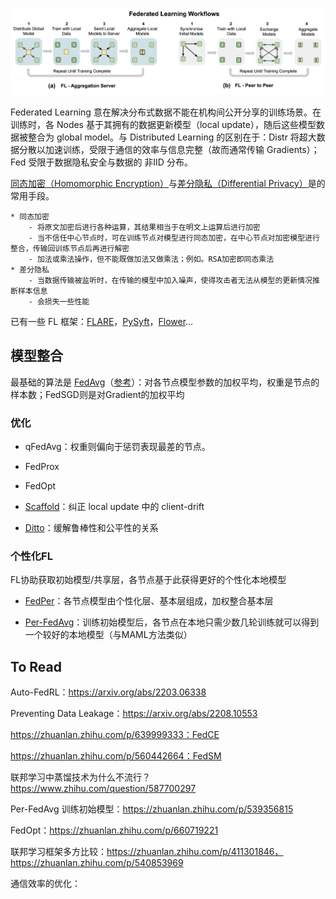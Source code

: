 
[![The future of digital health with federated learning](./FL/00.png)](https://www.nature.com/articles/s41746-020-00323-1)

Federated Learning 意在解决分布式数据不能在机构间公开分享的训练场景。在训练时，各 Nodes 基于其拥有的数据更新模型（local update），随后这些模型数据被整合为 global model。与 Distributed Learning 的区别在于：Distr 将超大数据分散以加速训练，受限于通信的效率与信息完整（故而通常传输 Gradients）；Fed 受限于数据隐私安全与数据的 非IID 分布。

[同态加密（Homomorphic Encryption）](https://zhuanlan.zhihu.com/p/77478956)与[差分隐私（Differential Privacy）](https://zhuanlan.zhihu.com/p/139114240)是的常用手段。

    * 同态加密
        - 将原文加密后进行各种运算，其结果相当于在明文上运算后进行加密
        - 当不信任中心节点时，可在训练节点对模型进行同态加密，在中心节点对加密模型进行整合，传输回训练节点后再进行解密
        - 加法或乘法操作，但不能既做加法又做乘法；例如。RSA加密即同态乘法
    * 差分隐私
        - 当数据传输被监听时，在传输的模型中加入噪声，使得攻击者无法从模型的更新情况推断样本信息
        - 会损失一些性能


已有一些 FL 框架：[FLARE](https://github.com/NVIDIA/NVFlare)，[PySyft](https://zhuanlan.zhihu.com/p/114774133)，[Flower](https://zhuanlan.zhihu.com/p/667636711)...


## 模型整合

最基础的算法是 [FedAvg](./FL/01.png)（[参考](https://arxiv.org/pdf/1602.05629v1.pdf)）：对各节点模型参数的加权平均，权重是节点的样本数；FedSGD则是对Gradient的加权平均


### 优化

* qFedAvg：权重则偏向于惩罚表现最差的节点。

* FedProx

* FedOpt

* [Scaffold](https://zhuanlan.zhihu.com/p/538941775)：纠正 local update 中的 client-drift

* [Ditto](https://zhuanlan.zhihu.com/p/658159015)：缓解鲁棒性和公平性的关系





### 个性化FL

FL协助获取初始模型/共享层，各节点基于此获得更好的个性化本地模型

* [FedPer](https://zhuanlan.zhihu.com/p/538949068)：各节点模型由个性化层、基本层组成，加权整合基本层

* [Per-FedAvg](https://zhuanlan.zhihu.com/p/539356815)：训练初始模型后，各节点在本地只需少数几轮训练就可以得到一个较好的本地模型（与MAML方法类似）








## To Read

Auto-FedRL：https://arxiv.org/abs/2203.06338

Preventing Data Leakage：https://arxiv.org/abs/2208.10553

https://zhuanlan.zhihu.com/p/639999333：FedCE

https://zhuanlan.zhihu.com/p/560442664：FedSM 

联邦学习中蒸馏技术为什么不流行？https://www.zhihu.com/question/587700297

Per-FedAvg 训练初始模型：https://zhuanlan.zhihu.com/p/539356815

FedOpt：https://zhuanlan.zhihu.com/p/660719221

联邦学习框架多方比较：https://zhuanlan.zhihu.com/p/411301846，https://zhuanlan.zhihu.com/p/540853969

通信效率的优化：

